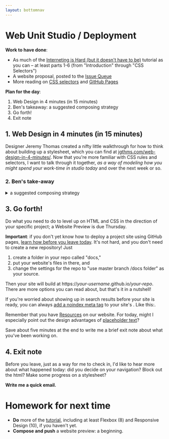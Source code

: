 ```yaml
---
layout: bottomnav
---
```


# Web Unit Studio / Deployment

**Work to have done**:

* As much of the [Interneting is Hard (but it doesn't have to be)](http://web.archive.org/web/20190213013947/https://internetingishard.com/html-and-css/) tutorial as you can – at least parts 1-6 (from "Introduction" through "CSS Selectors")
* A website proposal, posted to the [Issue Queue]({{site.github.repository_url}}/issues)
* More reading on [CSS selectors](https://css-tricks.com/how-css-selectors-work/) and [GitHub Pages](https://pages.github.com/)

**Plan for the day**:

1. Web Design in 4 minutes (in 15 minutes)
2. Ben's takeaway: a suggested composing strategy
3. Go forth!
4. Exit note


## 1. Web Design in 4 minutes (in 15 minutes)

Designer Jeremy Thomas created a nifty little walkthrough for how to think about building up a stylesheet, which you can find at [jgthms.com/web-design-in-4-minutes/](http://jgthms.com/web-design-in-4-minutes/). Now that you're more familiar with CSS rules and selectors, I want to talk through it together, _as a way of modeling how you might spend your work-time in studio today_ and over the next week or so.

<h3>2. Ben's take-away</h3>
<details>
<summary>a suggested composing strategy</summary>
<ol>
   <li>List out your content sections</li>
   <li>Decide what's nested, what's at the same level</li>
   <li>Draw boxes, and label them</li>
   <li>Use the boxes to write HTML containers</li>
   <li>Use the labels to give them CSS classes</li>
   <li>Only then start to style the classes</li>
   <li>Use some standard minimum styling
      <ul>
         <li>set a maximum width for text</li>
         <li>give your main content and headers some padding</li>
         <li>change font default away from "Times"</li>
      </ul>
   </li>
</ol>
</details>

## 3. Go forth!

Do what you need to do to level up on HTML and CSS in the direction of your specific project; a Website Preview is due Thursday.

<div class="alert alert-white">
<strong>Important</strong>: if you don't yet know how to deploy a project site using GitHub pages, <a href="https://help.github.com/en/github/working-with-github-pages/configuring-a-publishing-source-for-your-github-pages-site">learn how before you leave today</a>. It's not hard, and you don't need to create a new repository! Just <ol>
<li>create a folder in your repo called "docs,"</li>
<li>put your website's files in there, and </li>
<li>change the settings for the repo to "use master branch /docs folder" as your source.</li>
</ol>
Then your site will build at https://<em>your-username</em>.github.io/<em>your-repo</em>. There are more options you can read about, but that's it in a nutshell!

If you're worried about showing up in search results before your site is ready, you can always <a href="https://support.google.com/webmasters/answer/93710">add a noindex meta tag</a> to your site's <code><head></code>. Like this:<code><meta name="robots" content="noindex" /></code>.
</div>

<div class="alert alert-info">
Remember that you have <a href="{{site.github.url}}/resources#web-design">Resources</a> on our website. For today, might I especially point out the design advantages of <a href="https://loremipsum.io">placeholder text</a>?
</div>

Save about five minutes at the end to write me a brief exit note about what you've been working on.

## 4. Exit note

Before you leave, just as a way for me to check in, I'd like to hear more about what happened today: did you decide on your navigation? Block out the html? Make some progress on a stylesheet?

**Write me a quick email.**

# Homework for next time

* **Do** more of the [tutorial](https://internetingishard.com/html-and-css/), including at least Flexbox (8) and Responsive Design (10), if you haven't yet.
* **Compose and push** a website preview: a beginning.
